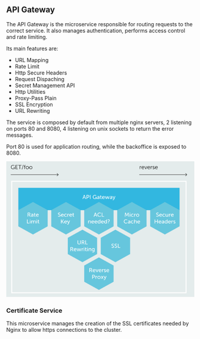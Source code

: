 ## API Gateway ##

The API Gateway is the microservice responsible for routing requests to the correct service.
It also manages authentication, performs access control and rate limiting.

Its main features are:

* URL Mapping
* Rate Limit
* Http Secure Headers
* Request Dispaching
* Secret Management API
* Http Utilities
* Proxy-Pass Plain
* SSL Encryption
* URL Rewriting

The service is composed by default from multiple nginx servers, 2 listening on ports 80 and 8080, 4 listening on unix sockets to return the error messages.

Port 80 is used for application routing, while the backoffice is exposed to 8080.

![](img/gateway.PNG)

### Certificate Service ###

This microservice manages the creation of the SSL certificates needed by Nginx to allow https connections to the cluster.
